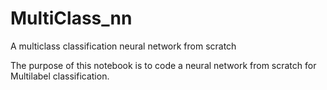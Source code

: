 # MultiClass_nn
A multiclass classification neural network from scratch

The purpose of this notebook is to code a neural network from scratch for Multilabel classification.
